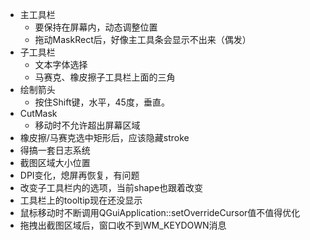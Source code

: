 ﻿- 主工具栏
	- 要保持在屏幕内，动态调整位置
	- 拖动MaskRect后，好像主工具条会显示不出来（偶发）
- 子工具栏
	- 文本字体选择
	- 马赛克、橡皮擦子工具栏上面的三角
- 绘制箭头
	- 按住Shift键，水平，45度，垂直。
- CutMask
	- 移动时不允许超出屏幕区域
- 橡皮擦/马赛克选中矩形后，应该隐藏stroke
- 得搞一套日志系统
- 截图区域大小位置
- DPI变化，熄屏再恢复，有问题
- 改变子工具栏内的选项，当前shape也跟着改变
- 工具栏上的tooltip现在还没显示
- 鼠标移动时不断调用QGuiApplication::setOverrideCursor值不值得优化
- 拖拽出截图区域后，窗口收不到WM_KEYDOWN消息